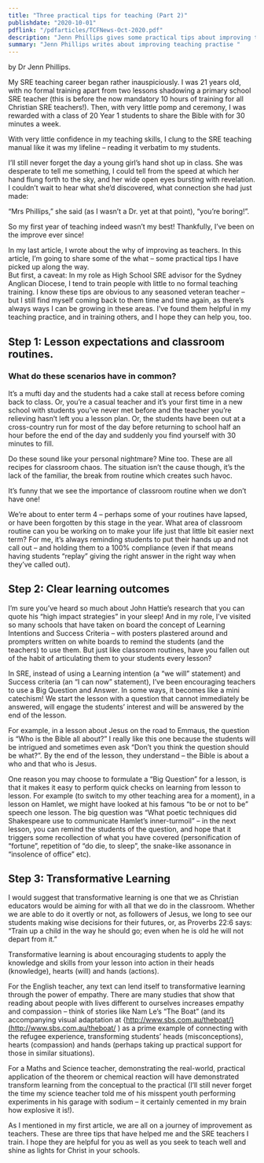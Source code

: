 ```yaml
---
title: "Three practical tips for teaching (Part 2)"
publishdate: "2020-10-01"
pdflink: "/pdfarticles/TCFNews-Oct-2020.pdf"
description: "Jenn Phillips gives some practical tips about improving teaching practise"
summary: "Jenn Phillips writes about improving teaching practise " 
---
```

by Dr Jenn Phillips. 

My SRE teaching career began rather inauspiciously. I was 21 years old, with no formal training apart from two lessons shadowing a primary school SRE teacher (this is before the now mandatory 10 hours of training for all Christian SRE teachers!). Then, with very little pomp and ceremony, I was rewarded with a class of 20 Year 1 students to share the Bible with for 30 minutes a week. 

With very little confidence in my teaching skills, I clung to the SRE teaching manual like it was my lifeline – reading it verbatim to my students. 

I’ll still never forget the day a young girl’s hand shot up in class. She was desperate to tell me something, I could tell from the speed at which her hand flung forth to the sky, and her wide open eyes bursting with revelation. I couldn’t wait to hear what she’d discovered, what connection she had just made: 

“Mrs Phillips,” she said (as I wasn’t a Dr. yet at that point), “you’re boring!”. 

So my first year of teaching indeed wasn’t my best! Thankfully, I’ve been on the improve ever since! 

In my last article, I wrote about the why of improving as teachers. In this article, I’m going to share some of the what – some practical tips I have picked up along the way.  
But first, a caveat: In my role as High School SRE advisor for the Sydney Anglican Diocese, I tend to train people with little to no formal teaching training. I know these tips are obvious to any seasoned veteran teacher – but I still find myself coming back to them time and time again, as there’s always ways I can be growing in these areas. I’ve found them helpful in my teaching practice, and in training others, and I hope they can help you, too. 

## Step 1: Lesson expectations and classroom routines. 
### What do these scenarios have in common? 
 
It’s a mufti day and the students had a cake stall at recess before coming back to class. Or, you’re a casual teacher and it’s your first time in a new school with students you’ve never met before and the teacher you’re relieving hasn’t left you a lesson plan. Or, the students have been out at a cross-country run for most of the day before returning to school half an hour before the end of the day and suddenly you find yourself with 30 minutes to fill. 

Do these sound like your personal nightmare? Mine too. These are all recipes for classroom chaos. The situation isn’t the cause though, it’s the lack of the familiar, the break from routine which creates such havoc.  

It’s funny that we see the importance of classroom routine when we don’t have one! 

We’re about to enter term 4 – perhaps some of your routines have lapsed, or have been forgotten by this stage in the year. What area of classroom routine can you be working on to make your life just that little bit easier next term? For me, it’s always reminding students to put their hands up and not call out – and holding them to a 100% compliance (even if that means having students “replay” giving the right answer in the right way when they’ve called out). 

## Step 2: Clear learning outcomes  

I’m sure you’ve heard so much about John Hattie’s research that you can quote his “high impact strategies” in your sleep! And in my role, I’ve visited so many schools that have taken on board the concept of Learning Intentions and Success Criteria – with posters plastered around and prompters written on white boards to remind the students (and the teachers) to use them. 
But just like classroom routines, have you fallen out of the habit of articulating them to your students every lesson? 

In SRE, instead of using a Learning intention (a “we will” statement) and Success criteria 
(an “I can now” statement), I’ve been encouraging teachers to use a Big Question and Answer. In some ways, it becomes like a mini catechism! We start the lesson with a question that cannot immediately be answered, will engage the students’ interest and will be answered by the end of the lesson. 

For example, in a lesson about Jesus on the road to Emmaus, the question is “Who is the Bible all about?” I really like this one because the students will be intrigued and sometimes even ask “Don’t you think the question should be what?”. By the end of the lesson, they understand – the Bible is about a who and that who is Jesus. 

One reason you may choose to formulate a “Big Question” for a lesson, is that it makes it easy to perform quick checks on learning from lesson to lesson. For example (to switch to my other teaching area for a moment), in a lesson on Hamlet, we might have looked at his famous “to be or not to be” speech one lesson. The big question was “What poetic techniques did Shakespeare use to communicate Hamlet’s inner-turmoil” – in the next lesson, you can remind the students of the question, and hope that it triggers some recollection of what you have covered (personification of “fortune”, repetition of “do die, to sleep”, the snake-like assonance in “insolence of office” etc). 

## Step 3: Transformative Learning 

I would suggest that transformative learning is one that we as Christian educators would be aiming for with all that we do in the classroom. Whether we are able to do it overtly or not, as followers of Jesus, we long to see our students making wise decisions for their futures, or, as Proverbs 22:6 says: “Train up a child in the way he should go; even when he is old he will not depart from it.” 

Transformative learning is about encouraging students to apply the knowledge and skills from your lesson into action in their heads (knowledge), hearts (will) and hands (actions). 

For the English teacher, any text can lend itself to transformative learning through the power of empathy. There are many studies that show that reading about people with lives different to ourselves increases empathy and compassion – think of stories like Nam Le’s “The Boat” (and its accompanying visual adaptation at {http://www.sbs.com.au/theboat/}(http://www.sbs.com.au/theboat/ ) as a prime example of connecting with the refugee experience, transforming students’ heads (misconceptions), hearts (compassion) and hands (perhaps taking up practical support for those in similar situations). 

For a Maths and Science teacher, demonstrating the real-world, practical application of the theorem or chemical reaction will have demonstrated transform learning from the conceptual to the practical (I’ll still never forget the time my science teacher told me of his misspent youth performing experiments in his garage with sodium – it certainly cemented in my brain how explosive it is!). 

As I mentioned in my first article, we are all on a journey of improvement as teachers. These are three tips that have helped me and the SRE teachers I train. I hope they are helpful for you as well as you seek to teach well and shine as lights for Christ in your schools. 

